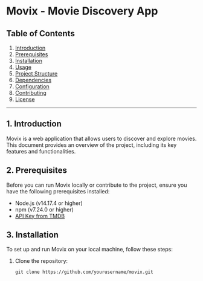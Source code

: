 # Movix - Movie Discovery App

## Table of Contents

1. [Introduction](#introduction)
2. [Prerequisites](#prerequisites)
3. [Installation](#installation)
4. [Usage](#usage)
5. [Project Structure](#project-structure)
6. [Dependencies](#dependencies)
7. [Configuration](#configuration)
8. [Contributing](#contributing)
9. [License](#license)

---

## 1. Introduction <a name="introduction"></a>

Movix is a web application that allows users to discover and explore movies. This document provides an overview of the project, including its key features and functionalities.

## 2. Prerequisites <a name="prerequisites"></a>

Before you can run Movix locally or contribute to the project, ensure you have the following prerequisites installed:

- Node.js (v14.17.4 or higher)
- npm (v7.24.0 or higher)
- [API Key from TMDB](https://www.themoviedb.org/documentation/api)

## 3. Installation <a name="installation"></a>

To set up and run Movix on your local machine, follow these steps:

1. Clone the repository:
   ```shell
   git clone https://github.com/yourusername/movix.git
   ```
